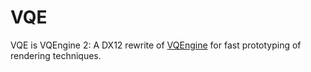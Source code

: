 # VQE

VQE is VQEngine 2: A DX12 rewrite of [VQEngine](https://github.com/vilbeyli/VQEngine) for fast prototyping of rendering techniques.